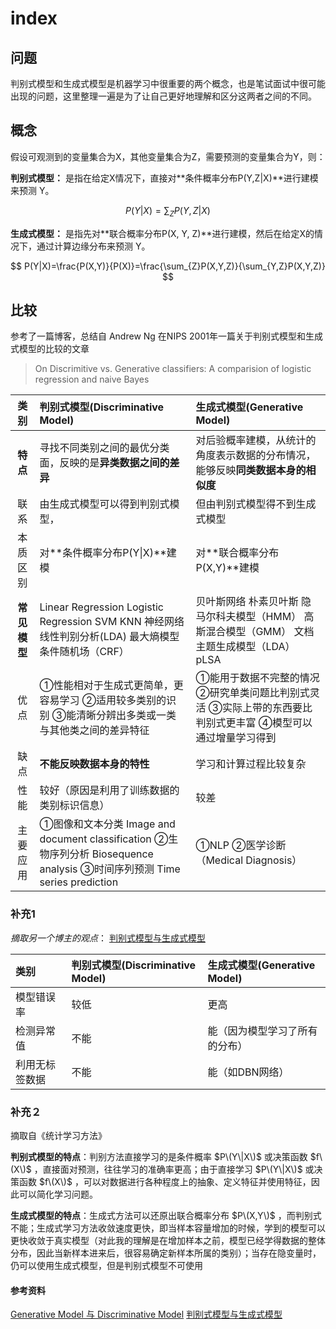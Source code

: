 # index

## 问题

判别式模型和生成式模型是机器学习中很重要的两个概念，也是笔试面试中很可能出现的问题，这里整理一遍是为了让自己更好地理解和区分这两者之间的不同。

## 概念

假设可观测到的变量集合为X，其他变量集合为Z，需要预测的变量集合为Y，则：

**判别式模型：** 是指在给定X情况下，直接对**条件概率分布P\(Y,Z\|X\)**进行建模来预测 Y。

$$
P(Y|X)=\sum_{Z}P(Y,Z|X)
$$

**生成式模型：** 是指先对**联合概率分布P\(X, Y, Z\)**进行建模，然后在给定X的情况下，通过计算边缘分布来预测 Y。

$$
P(Y|X)=\frac{P(X,Y)}{P(X)}=\frac{\sum_{Z}P(X,Y,Z)}{\sum_{Y,Z}P(X,Y,Z)}
$$

## 比较

参考了一篇博客，总结自 Andrew Ng 在NIPS 2001年一篇关于判别式模型和生成式模型的比较的文章

> On Discrimitive vs. Generative classifiers: A comparision of logistic regression and naive Bayes

| 类别 | 判别式模型\(Discriminative Model\) | 生成式模型\(Generative Model\) |
| :---: | :--- | :--- |
| **特点** | 寻找不同类别之间的最优分类面，反映的是**异类数据之间的差异** | 对后验概率建模，从统计的角度表示数据的分布情况，能够反映**同类数据本身的相似度** |
| 联系 | 由生成式模型可以得到判别式模型， | 但由判别式模型得不到生成式模型 |
| 本质区别 | 对**条件概率分布P\(Y\|X\)**建模 | 对**联合概率分布P\(X,Y\)**建模 |
| **常见模型** | Linear Regression Logistic Regression SVM KNN 神经网络 线性判别分析\(LDA\) 最大熵模型 条件随机场（CRF） | 贝叶斯网络 朴素贝叶斯 隐马尔科夫模型（HMM） 高斯混合模型（GMM） 文档主题生成模型（LDA） pLSA |
| 优点 | ①性能相对于生成式更简单，更容易学习 ②适用较多类别的识别 ③能清晰分辨出多类或一类与其他类之间的差异特征 | ①能用于数据不完整的情况 ②研究单类问题比判别式灵活 ③实际上带的东西要比判别式更丰富 ④模型可以通过增量学习得到 |
| 缺点 | **不能反映数据本身的特性** | 学习和计算过程比较复杂 |
| 性能 | 较好（原因是利用了训练数据的类别标识信息） | 较差 |
| 主要应用 | ①图像和文本分类 Image and document classification ②生物序列分析 Biosequence analysis ③时间序列预测 Time series prediction | ①NLP ②医学诊断（Medical Diagnosis） |

### 补充1

_摘取另一个博主的观点_： [判别式模型与生成式模型](https://www.cnblogs.com/yejintianming00/p/9378810.html)

| 类别 | 判别式模型\(Discriminative Model\) | 生成式模型\(Generative Model\) |
| :--- | :--- | :--- |
| 模型错误率 | 较低 | 更高 |
| 检测异常值 | 不能 | 能（因为模型学习了所有的分布） |
| 利用无标签数据 | 不能 | 能（如DBN网络） |

### 补充２

摘取自《统计学习方法》

**判别式模型的特点**：判别方法直接学习的是条件概率 $P\(Y\|X\)$ 或决策函数 $f\(X\)$ ，直接面对预测，往往学习的准确率更高；由于直接学习 $P\(Y\|X\)$ 或决策函数 $f\(X\)$ ，可以对数据进行各种程度上的抽象、定义特征并使用特征，因此可以简化学习问题。

**生成式模型的特点**：生成式方法可以还原出联合概率分布 $P\(X,Y\)$ ，而判别式不能；生成式学习方法收敛速度更快，即当样本容量增加的时候，学到的模型可以更快收敛于真实模型（对此我的理解是在增加样本之前，模型已经学得数据的整体分布，因此当新样本进来后，很容易确定新样本所属的类别）；当存在隐变量时，仍可以使用生成式模型，但是判别式模型不可使用

#### 参考资料

[Generative Model 与 Discriminative Model](https://www.cnblogs.com/xiapeiyong/archive/2009/05/15/1457888.html) [判别式模型与生成式模型](https://www.cnblogs.com/yejintianming00/p/9378810.html)

